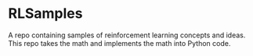 # RLSamples
A repo containing samples of reinforcement learning concepts and ideas. This repo takes the math and implements the math into Python code.
